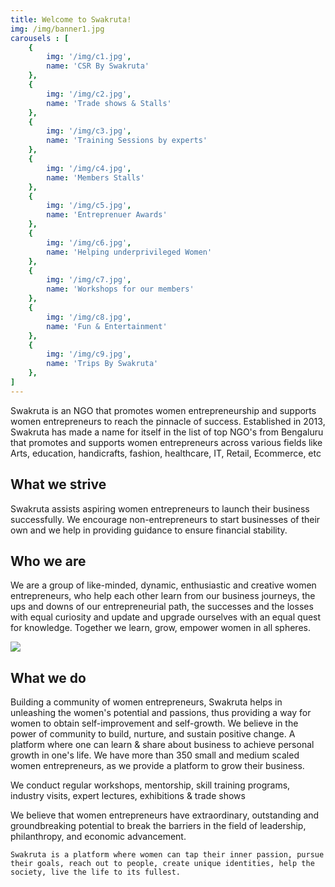 ```yaml
---
title: Welcome to Swakruta!
img: /img/banner1.jpg
carousels : [
	{ 
		img: '/img/c1.jpg', 
		name: 'CSR By Swakruta'
	},
	{ 
		img: '/img/c2.jpg', 
		name: 'Trade shows & Stalls' 
	},
	{ 
		img: '/img/c3.jpg', 
		name: 'Training Sessions by experts' 
	},
	{ 
		img: '/img/c4.jpg',
		name: 'Members Stalls'
	},
	{ 
		img: '/img/c5.jpg', 
		name: 'Entreprenuer Awards' 
    },
	{ 
		img: '/img/c6.jpg',
		name: 'Helping underprivileged Women'
	},
	{
		img: '/img/c7.jpg',
	 	name: 'Workshops for our members'
    },
	{ 
		img: '/img/c8.jpg',
		name: 'Fun & Entertainment'
	},
	{ 
		img: '/img/c9.jpg', 
		name: 'Trips By Swakruta'
	},
]
---
```


Swakruta is an NGO that promotes women entrepreneurship and supports women entrepreneurs to reach the pinnacle of success. Established in 2013, Swakruta has made a name for itself in the list of top NGO's from Bengaluru that promotes and supports women entrepreneurs across various fields like Arts, education, handicrafts, fashion, healthcare, IT, Retail, Ecommerce, etc

## What we strive

Swakruta assists aspiring women entrepreneurs to launch their business successfully. We encourage non-entrepreneurs to start businesses of their own and we help in providing guidance to ensure financial stability.

## Who we are

We are a group of like-minded, dynamic, enthusiastic and creative women entrepreneurs, who help each other learn from our business journeys, the ups and downs of our entrepreneurial path, the successes and the losses with equal curiosity and update and upgrade ourselves with an equal quest for knowledge. Together we learn, grow, empower women in all spheres.

![](http://www.swakruta.in/static/aba7d500678fdedf56b46a4db447934f/f83ab/ad_swakruta2019_35.jpg)

## What we do

Building a community of women entrepreneurs, Swakruta helps in unleashing the women's potential and passions, thus providing a way for women to obtain self-improvement and self-growth. We believe in the power of community to build, nurture, and sustain positive change. A platform where one can learn & share about business to achieve personal growth in one's life.
We have more than 350 small and medium scaled women entrepreneurs, as we provide a platform to grow their business.

We conduct regular workshops, mentorship, skill training programs, industry visits, expert lectures, exhibitions & trade shows

We believe that women entrepreneurs have extraordinary, outstanding and groundbreaking potential to break the barriers in the field of leadership, philanthropy, and economic advancement.

`Swakruta is a platform where women can tap their inner passion, pursue their goals, reach out to people, create unique identities, help the society, live the life to its fullest.`
